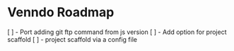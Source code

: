 # Venndo Roadmap

[ ] - Port adding git ftp command from js version
[ ] - Add option for project scaffold
[ ] - project scaffold via a config file
